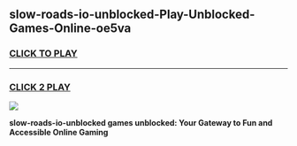 
## slow-roads-io-unblocked-Play-Unblocked-Games-Online-oe5va
<h3>
<a href="https://premium76.site?title=slow-roads-io-unblocked&ref=25A">CLICK TO PLAY</a></h3>
<hr>

<h3>
<a href="https://premium76.site?title=slow-roads-io-unblocked&ref=25A">CLICK 2 PLAY</a>
  
</h3>

<a href="https://premium76.site?title=slow-roads-io-unblocked&ref=25A"><img src="https://clearcache.store/games.png"></a>


**slow-roads-io-unblocked games unblocked: Your Gateway to Fun and Accessible Online Gaming**
